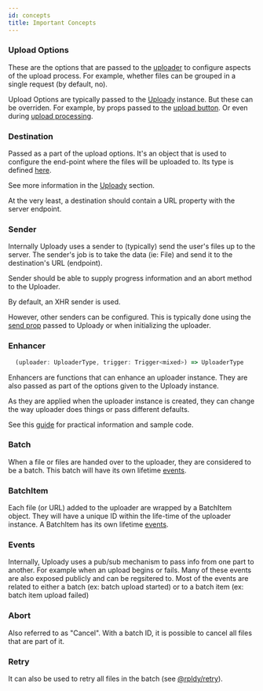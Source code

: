 ```yaml
---
id: concepts
title: Important Concepts
---
```


### Upload Options

These are the options that are passed to the [uploader](../api/uploader) to configure aspects of the upload process.
For example, whether files can be grouped in a single request (by default, no).

Upload Options are typically passed to the [Uploady](../providers/uploady) instance. But these can be overriden. 
For example, by props passed to the [upload button](../components/upload-button).
Or even during [upload processing](../guides/DynamicParameters.md).

### Destination

Passed as a part of the upload options. It's an object that is used to configure the end-point where the files will be uploaded to.
Its type is defined [here](https://github.com/rpldy/react-uploady/blob/master/packages/core/shared/types/index.d.ts#L1).

See more information in the [Uploady](../providers/uploady#props) section.

At the very least, a destination should contain a URL property with the server endpoint.

### Sender

Internally Uploady uses a sender to (typically) send the user's files up to the server.
The sender's job is to take the data (ie: File) and send it to the destination's URL (endpoint).

Sender should be able to supply progress information and an abort method to the Uploader.

By default, an XHR sender is used.

However, other senders can be configured. This is typically done using the [send prop](../api/providers/uploady#send) passed to Uploady
or when initializing the uploader.

### Enhancer

```javascript
  (uploader: UploaderType, trigger: Trigger<mixed>) => UploaderType
``` 

Enhancers are functions that can enhance an uploader instance. They are also passed as part of the options given to the Uploady instance.

As they are applied when the uploader instance is created, they can change the way uploader does things or pass different defaults.

See this [guide](../guides/UploaderEnhancers.md) for practical information and sample code.

### Batch

When a file or files are handed over to the uploader, they are considered to be a batch.
This batch will have its own lifetime [events](../api/uploader#batch-events).

### BatchItem

Each file (or URL) added to the uploader are wrapped by a BatchItem object. They will have a unique ID within the life-time of the uploader instance.
A BatchItem has its own lifetime [events](../api/uploader#batch-item-events).

### Events

Internally, Uploady uses a pub/sub mechanism to pass info from one part to another.
For example when an upload begins or fails. Many of these events are also exposed publicly and can be regsitered to.
Most of the events are related to either a batch (ex: batch upload started) or to a batch item (ex: batch item upload failed) 

### Abort 

Also referred to as "Cancel".
With a batch ID, it is possible to cancel all files that are part of it.

### Retry

It can also be used to retry all files in the batch (see [@rpldy/retry](packages/retry)).
